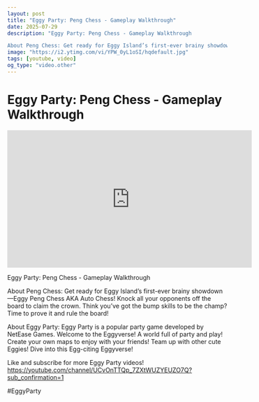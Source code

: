 ```yaml
---
layout: post
title: "Eggy Party: Peng Chess - Gameplay Walkthrough"
date: 2025-07-29
description: "Eggy Party: Peng Chess - Gameplay Walkthrough

About Peng Chess: Get ready for Eggy Island’s first-ever brainy showdown—Eggy Peng Chess AKA Auto Chess! ..."
image: "https://i2.ytimg.com/vi/YPW_0yL1oSI/hqdefault.jpg"
tags: [youtube, video]
og_type: "video.other"
---
```


<script type="application/ld+json">
{
  "@context": "http://schema.org",
  "@type": "VideoObject",
  "name": "Eggy Party: Peng Chess - Gameplay Walkthrough",
  "description": "Eggy Party: Peng Chess - Gameplay Walkthrough\n\nAbout Peng Chess: Get ready for Eggy Island\u2019s first-ever brainy showdown\u2014Eggy Peng Chess AKA Auto Chess! Knock all your opponents off the board to claim the crown. Think you\u2019ve got the bump skills to be the champ? Time to prove it and rule the board! \n\nAbout Eggy Party: Eggy Party is a popular party game developed by NetEase Games. Welcome to the Eggyverse! A world full of party and play! Create your own maps to enjoy with your friends! Team up with other cute Eggies! Dive into this Egg-citing Eggyverse!\n\nLike and subscribe for more Eggy Party videos! https://youtube.com/channel/UCvOnTTQp_7ZXtWUZYEUZO7Q?sub_confirmation=1 \n\n#EggyParty",
  "thumbnailUrl": "https://i2.ytimg.com/vi/YPW_0yL1oSI/hqdefault.jpg",
  "uploadDate": "2025-07-29T05:23:27",
  "embedUrl": "https://www.youtube.com/embed/YPW_0yL1oSI",
  "publisher": {
    "@type": "Person",
    "name": "Celo Zaga"
  },
  "mainEntityOfPage": {
    "@type": "WebPage",
    "@id": "https://celozaga.github.io/2025/07/29/eggy-party:-peng-chess---gameplay-walkthrough-YPW_0yL1oSI.html"
  },
  "duration": "PT0M0S"
}
</script>

<script type="application/ld+json">
{
  "@context": "http://schema.org",
  "@type": "BlogPosting",
  "headline": "Eggy Party: Peng Chess - Gameplay Walkthrough",
  "image": "https://i2.ytimg.com/vi/YPW_0yL1oSI/hqdefault.jpg",
  "publisher": {
    "@type": "Person",
    "name": "Celo Zaga"
  },
  "url": "https://celozaga.github.io/2025/07/29/eggy-party:-peng-chess---gameplay-walkthrough-YPW_0yL1oSI.html",
  "datePublished": "2025-07-29T05:23:27",
  "dateCreated": "2025-07-29T05:23:27",
  "dateModified": "2025-07-29T05:23:27",
  "description": "Eggy Party: Peng Chess - Gameplay Walkthrough\n\nAbout Peng Chess: Get ready for Eggy Island\u2019s first-ever brainy showdown\u2014Eggy Peng Chess AKA Auto Chess! ...",
  "author": {
    "@type": "Person",
    "name": "Celo Zaga"
  },
  "mainEntityOfPage": {
    "@type": "WebPage",
    "@id": "https://celozaga.github.io/2025/07/29/eggy-party:-peng-chess---gameplay-walkthrough-YPW_0yL1oSI.html"
  }
}
</script>

<h1 class="youtube-post-title">Eggy Party: Peng Chess - Gameplay Walkthrough</h1>

<iframe width="560" height="315" src="https://www.youtube.com/embed/YPW_0yL1oSI" class="youtube-post-embed" frameborder="0" allowfullscreen></iframe>

<p class="youtube-post-description">Eggy Party: Peng Chess - Gameplay Walkthrough

About Peng Chess: Get ready for Eggy Island’s first-ever brainy showdown—Eggy Peng Chess AKA Auto Chess! Knock all your opponents off the board to claim the crown. Think you’ve got the bump skills to be the champ? Time to prove it and rule the board! 

About Eggy Party: Eggy Party is a popular party game developed by NetEase Games. Welcome to the Eggyverse! A world full of party and play! Create your own maps to enjoy with your friends! Team up with other cute Eggies! Dive into this Egg-citing Eggyverse!

Like and subscribe for more Eggy Party videos! https://youtube.com/channel/UCvOnTTQp_7ZXtWUZYEUZO7Q?sub_confirmation=1 

#EggyParty</p>
